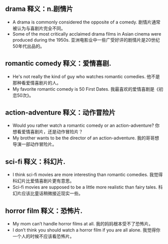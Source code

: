 ## drama 释义：n.剧情片
* A drama is commonly considered the opposite of a comedy. 剧情片通常被认为与喜剧片完全不同。  
* Some of the most critically acclaimed drama films in Asian cinema were produced during the 1950s. 亚洲电影业中一些广受好评的剧情片是20世纪50年代出品的。  

## romantic comedy 释义：爱情喜剧. 
* He's not really the kind of guy who watches romantic comedies. 他不是那种看爱情喜剧片的人。
* My favorite romantic comedy is 50 First Dates. 我最喜欢的爱情喜剧是《初恋50次》。  

## action-adventure 释义：动作冒险片  
* Would you rather watch a romantic comedy or an action-adventure? 你想看爱情喜剧片，还是动作冒险片？  
* My brother wants to be the director of an action-adventure. 我的哥哥想导演一部动作冒险片。  

## sci-fi 释义：科幻片. 
* I think sci-fi movies are more interesting than romantic comedies. 我觉得科幻片比爱情喜剧片更有意思。  
* Sci-fi movies are supposed to be a little more realistic than fairy tales. 科幻片应该比童话稍微接近现实一些。  

## horror film 释义：恐怖片. 
* My mom can’t handle horror films at all. 我的妈妈根本受不了恐怖片。  
* I don’t think you should watch a horror film if you are all alone. 我觉得你一个人的时候不应该看恐怖片。 
